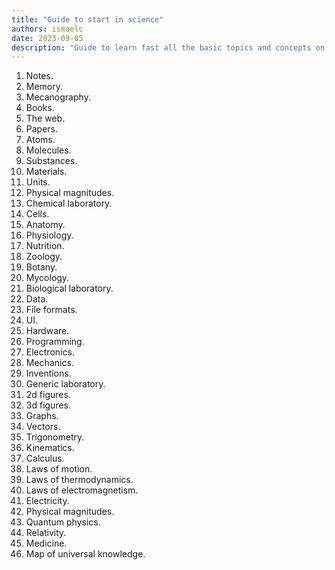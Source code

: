 ```yaml
---
title: "Guide to start in science"
authors: ismaelc
date: 2023-09-05
description: "Guide to learn fast all the basic topics and concepts on science, including chemistry, biology, physics and informatics."
---
```


<ol>
	<li>Notes.</li>
	<li>Memory.</li>
	<li>Mecanography.</li>
	<li>Books.</li>
	<li>The web.</li>
	<li>Papers.</li>
	<li>Atoms.</li>
	<li>Molecules.</li>
	<li>Substances.</li>
	<li>Materials.</li>
	<li>Units.</li>
	<li>Physical magnitudes.</li>
	<li>Chemical laboratory.</li>
	<li>Cells.</li>
	<li>Anatomy.</li>
	<li>Physiology.</li>
	<li>Nutrition.</li>
	<li>Zoology.</li>
	<li>Botany.</li>
	<li>Mycology.</li>
	<li>Biological laboratory.</li>
	<li>Data.</li>
	<li>File formats.</li>
	<li>UI.</li>
	<li>Hardware.</li>
	<li>Programming.</li>
	<li>Electronics.</li>
	<li>Mechanics.</li>
	<li>Inventions.</li>
	<li>Generic laboratory.</li>
	<li>2d figures.</li>
	<li>3d figures.</li>
	<li>Graphs.</li>
	<li>Vectors.</li>
	<li>Trigonometry.</li>
	<li>Kinematics.</li>
	<li>Calculus.</li>
	<li>Laws of motion.</li>
	<li>Laws of thermodynamics.</li>
	<li>Laws of electromagnetism.</li>
	<li>Electricity.</li>
	<li>Physical magnitudes.</li>
	<li>Quantum physics.</li>
	<li>Relativity.</li>
	<li>Medicine.</li>
	<li>Map of universal knowledge.</li>
</ol>

